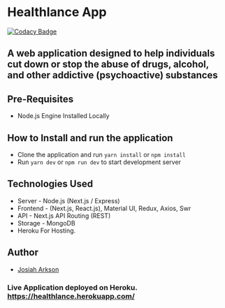 # Healthlance App

[![Codacy Badge](https://app.codacy.com/project/badge/Grade/147b75a9f218469abf70c17768cc3ea3)](https://www.codacy.com/gh/josiaharkson/healthlance/dashboard?utm_source=github.com&utm_medium=referral&utm_content=josiaharkson/healthlance&utm_campaign=Badge_Grade)

## A web application designed to help individuals cut down or stop the abuse of drugs, alcohol, and other addictive (psychoactive) substances

## Pre-Requisites

- Node.js Engine Installed Locally

## How to Install and run the application

- Clone the application and run `yarn install` or `npm install`
- Run `yarn dev` or `npm run dev` to start development server

## Technologies Used

- Server - Node.js (Next.js / Express)
- Frontend - (Next.js, React.js), Material UI, Redux, Axios, Swr
- API - Next.js API Routing (REST)
- Storage - MongoDB
- Heroku For Hosting.

## Author

- [Josiah Arkson](https://github.com/josiaharkson)

### Live Application deployed on Heroku. https://healthlance.herokuapp.com/

